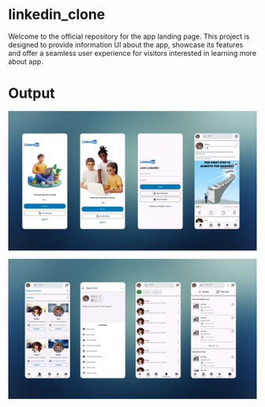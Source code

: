 # linkedin_clone

Welcome to the official repository for the app landing page. This project is designed to provide information UI about the app, showcase its features and offer a seamless user experience for visitors interested in learning more about app. 

# Output

![image_alt](https://github.com/ibrahimsheriff/linkedin_clone/blob/08e9687f26c6f27ed5560026dd489210237ed961/screenshot%201.png)

![image_alt](https://github.com/ibrahimsheriff/linkedin_clone/blob/0733954d20b7e60633eef3a02ed3868999a2ec02/screenshot%202.png)
